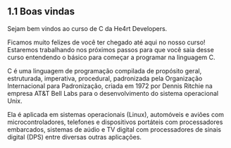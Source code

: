 ## 1.1 Boas vindas

Sejam bem vindos ao curso de C da He4rt Developers.

Ficamos muito felizes de você ter chegado até aqui no nosso curso! Estaremos trabalhando nos próximos passos para que você saia desse curso entendendo o básico para começar a programar na linguagem C.

C é uma linguagem de programação compilada de propósito geral, estruturada, imperativa, procedural, padronizada pela Organização Internacional para Padronização, criada em 1972 por Dennis Ritchie na empresa AT&T Bell Labs para o desenvolvimento do sistema operacional Unix.

Ela é aplicada em sistemas operacionais (Linux), automóveis e aviões com microcontroladores, telefones e dispositivos portáteis com processadores embarcados, sistemas de aúdio e TV digital com processadores de sinais digital (DPS) entre diversas outras aplicações.
